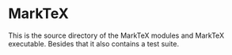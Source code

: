 # MarkTeX

This is the source directory of the MarkTeX modules and MarkTeX executable.
Besides that it also contains a test suite.
